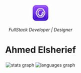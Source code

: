 <div align="center">
  <img  align="center" src="https://raw.githubusercontent.com/EL-SHERIEF/EL-SHERIEF.github.io/main/img/mylogo.png" height="50" alt="My logo"  />
  <h6>FullStack Developer | Designer</h6>

  <h1 align="center">Ahmed Elsherief</h1>
</div>


###

<div align="center">
  <img src="https://github-readme-stats.vercel.app/api?username=EL-SHERIEF&hide_title=false&hide_rank=false&rank_icon=github&show_icons=true&include_all_commits=true&count_private=true&disable_animations=false&locale=en&hide_border=true&bg_color=00000016&border_radius=15&icon_color=702EE6&text_color=E7E7E7f&title_color=702EE6&custom_title=Average github noob ngl💜" height="150" alt="stats graph"  />
  <img src="https://github-readme-stats.vercel.app/api/top-langs?username=EL-SHERIEF&locale=en&hide_title=false&layout=compact&card_width=320&langs_count=5&&hide_border=true&bg_color=00000016&border_radius=15&icon_color=702EE6&text_color=E7E7E7f&title_color=702EE6&custom_title=React geek🤓" height="150" alt="languages graph"  />
</div>
